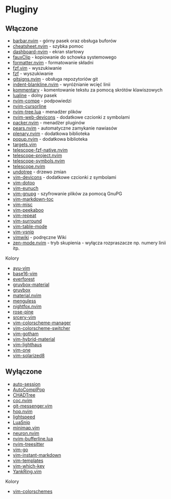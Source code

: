 # Pluginy

## Włączone

- [barbar.nvim](Pluginy/barbar-nvim.md) - górny pasek oraz obsługa buforów
- [cheatsheet.nvim](Pluginy/cheatsheet-nvim.md) - szybka pomoc
- [dashboard-nvim](Pluginy/dashboard-nvim.md) - ekran startowy
- [fauxClip](Pluginy/fauxClip.md) - kopiowanie do schowka systemowego
- [formatter.nvim](Pluginy/formatter-nvim.md) - formatowanie składni
- [fzf.vim](Pluginy/fzf-vim.md) - wyszukiwanie
- [fzf](Pluginy/fzf.md) - wyszukiwanie
- [gitsigns.nvim](Pluginy/gitsigns-nvim.md) - obsługa repozytoriów git
- [indent-blankline.nvim](Pluginy/indent-blankline-nvim.md) - wyróżnianie wcięć linii
- [kommentary](Pluginy/kommentary.md) - komentowanie tekstu za pomocą skrótów klawiszowych
- [lualine](Pluginy/lualine.md) - dolny pasek
- [nvim-compe](Pluginy/nvim-compe.md) - podpowiedzi
- [nvim-cursorline](Pluginy/nvim-cursorline.md)
- [nvim-tree.lua](Pluginy/nvim-tree-lua.md) - menadżer plików
- [nvim-web-devicons](Pluginy/nvim-web-devicons.md) - dodatkowe czcionki z symbolami
- [packer.nvim](Pluginy/packer-nvim.md) - menadżer pluginów
- [pears.nvim](Pluginy/pears-nvim.md) - automatyczne zamykanie nawiasów
- [plenary.nvim](Pluginy/plenary-nvim.md) - dodatkowa biblioteka
- [popup.nvim](Pluginy/popup-nvim.md) - dodatkowa biblioteka
- [targets.vim](Pluginy/targets-vim.md)
- [telescope-fzf-native.nvim](Pluginy/telescope-fzf-native-nvim.md)
- [telescope-project.nvim](Pluginy/telescope-project-nvim.md)
- [telescope-symbols.nvim](Pluginy/telescope-symbols-nvim.md)
- [telescope.nvim](Pluginy/telescope-nvim.md)
- [undotree](Pluginy/undotree.md) - drzewo zmian
- [vim-devicons](Pluginy/vim-devicons.md) - dodatkowe czcionki z symbolami
- [vim-dotoo](Pluginy/vim-dotoo.md)
- [vim-eunuch](Pluginy/vim-eunuch.md)
- [vim-gnupg](Pluginy/vim-gnupg.md) - szyfrowanie plików za pomocą GnuPG
- [vim-markdown-toc](Pluginy/vim-markdown-toc.md)
- [vim-misc](Pluginy/vim-misc.md)
- [vim-peekaboo](Pluginy/vim-peekaboo.md)
- [vim-repeat](Pluginy/vim-repeat.md)
- [vim-surround](Pluginy/vim-surround.md)
- [vim-table-mode](Pluginy/vim-table-mode.md)
- [vim-vsnip](Pluginy/vim-vsnip.md)
- [vimwiki](Pluginy/vimwiki.md) - podręczne Wiki
- [zen-mode.nvim](Pluginy/zen-mode-nvim.md) - tryb skupienia - wyłącza rozpraszacze np. numery linii itp.

Kolory

- [ayu-vim](Kolory/ayu-vim.md)
- [base16-vim](Kolory/base16-vim.md)
- [everforest](Kolory/everforest.md)
- [gruvbox-material](Kolory/gruvbox-material.md)
- [gruvbox](Kolory/gruvbox.md)
- [material.nvim](Kolory/material-nvim.md)
- [menguless](Kolory/menguless.md)
- [nightfox.nvim](Kolory/nightfox-nvim.md)
- [rose-pine](Kolory/rose-pine.md)
- [srcery-vim](Kolory/srcery-vim.md)
- [vim-colorscheme-manager](Kolory/vim-colorscheme-manager.md)
- [vim-colorscheme-switcher](Kolory/vim-colorscheme-switcher.md)
- [vim-gotham](Kolory/vim-gotham.md)
- [vim-hybrid-material](Kolory/vim-hybrid-material.md)
- [vim-lighthaus](Kolory/vim-lighthaus.md)
- [vim-one](Kolory/vim-one.md)
- [vim-solarized8](Kolory/vim-solarized8.md)

## Wyłączone

- [auto-session](Pluginy/auto-session.md)
- [AutoComplPop](Pluginy/autocomplpop.md)
- [CHADTree](Pluginy/chadtree.md)
- [coc.nvim](Pluginy/coc-nvim.md)
- [git-messenger.vim](Pluginy/git-messenger-vim.md)
- [hop.nvim](Pluginy/hop-nvim.md)
- [lightspeed](Pluginy/lightspeed.md)
- [LuaSnip](Pluginy/luasnip.md)
- [minimap.vim](Pluginy/minimap-vim.md)
- [neuron.nvim](Pluginy/neuron-nvim.md)
- [nvim-bufferline.lua](Pluginy/nvim-bufferline-lua.md)
- [nvim-treesitter](Pluginy/nvim-treesitter.md)
- [vim-go](Pluginy/vim-go.md)
- [vim-instant-markdown](Pluginy/vim-instant-markdown.md)
- [vim-templates](Pluginy/vim-templates.md)
- [vim-which-key](Pluginy/vim-which-key.md)
- [YankRing.vim](Pluginy/yankring-vim.md)

Kolory

- [vim-colorschemes](Kolory/vim-colorschemes.md)
